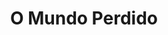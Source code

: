 ---
Numero: 349
title: O Mundo Perdido
Autor: Arthur Conan Doyle
Co-autor: 
Ano-de-Publicacao: 1986
Titulo-original: The Lost World
Tradutor: J Lima da Costa
Co-tradutor: 
Ano-de-edicao: 1912
alias: Arthur-Conan-Doyle
Autor2-alias: 
Tradutor1-alias: J-Lima-da-Costa
Tradutor2-alias: 
Titulo-link: 349-O-Mundo-Perdido
Capa: António Pedro
pags: 243
Capa-link: Antonio-Pedro
---